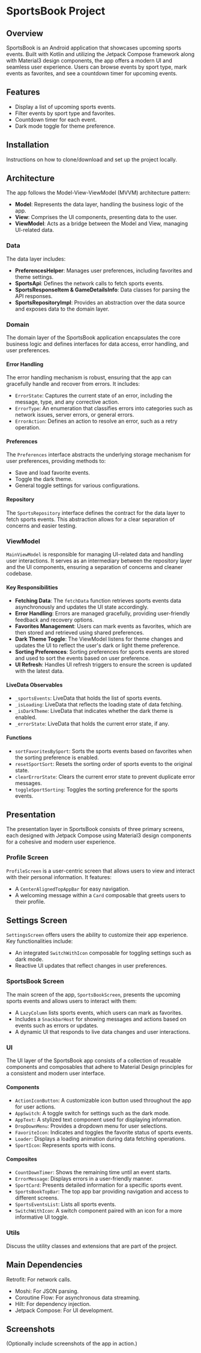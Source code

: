# SportsBook Project

## Overview
SportsBook is an Android application that showcases upcoming sports events. Built with Kotlin and utilizing the Jetpack Compose framework along with Material3 design components, the app offers a modern UI and seamless user experience. Users can browse events by sport type, mark events as favorites, and see a countdown timer for upcoming events.

## Features
- Display a list of upcoming sports events.
- Filter events by sport type and favorites.
- Countdown timer for each event.
- Dark mode toggle for theme preference.

## Installation
Instructions on how to clone/download and set up the project locally.

## Architecture
The app follows the Model-View-ViewModel (MVVM) architecture pattern:

- **Model**: Represents the data layer, handling the business logic of the app.
- **View**: Comprises the UI components, presenting data to the user.
- **ViewModel**: Acts as a bridge between the Model and View, managing UI-related data.


### Data
The data layer includes:

- **PreferencesHelper**: Manages user preferences, including favorites and theme settings.
- **SportsApi**: Defines the network calls to fetch sports events.
- **SportsResponseItem & GameDetailsInfo**: Data classes for parsing the API responses.
- **SportsRepositoryImpl**: Provides an abstraction over the data source and exposes data to the domain layer.


### Domain
The domain layer of the SportsBook application encapsulates the core business logic and defines interfaces for data access, error handling, and user preferences.

#### Error Handling

The error handling mechanism is robust, ensuring that the app can gracefully handle and recover from errors. It includes:

- `ErrorState`: Captures the current state of an error, including the message, type, and any corrective action.
- `ErrorType`: An enumeration that classifies errors into categories such as network issues, server errors, or general errors.
- `ErrorAction`: Defines an action to resolve an error, such as a retry operation.

#### Preferences
The `Preferences` interface abstracts the underlying storage mechanism for user preferences, providing methods to:

- Save and load favorite events.
- Toggle the dark theme.
- General toggle settings for various configurations.

#### Repository

The `SportsRepository` interface defines the contract for the data layer to fetch sports events. This abstraction allows for a clear separation of concerns and easier testing.

### ViewModel
`MainViewModel` is responsible for managing UI-related data and handling user interactions. It serves as an intermediary between the repository layer and the UI components, ensuring a separation of concerns and cleaner codebase.

#### Key Responsibilities

- **Fetching Data**: The `fetchData` function retrieves sports events data asynchronously and updates the UI state accordingly.
- **Error Handling**: Errors are managed gracefully, providing user-friendly feedback and recovery options.
- **Favorites Management**: Users can mark events as favorites, which are then stored and retrieved using shared preferences.
- **Dark Theme Toggle**: The ViewModel listens for theme changes and updates the UI to reflect the user's dark or light theme preference.
- **Sorting Preferences**: Sorting preferences for sports events are stored and used to sort the events based on user preference.
- **UI Refresh**: Handles UI refresh triggers to ensure the screen is updated with the latest data.

#### LiveData Observables

- `_sportsEvents`: LiveData that holds the list of sports events.
- `_isLoading`: LiveData that reflects the loading state of data fetching.
- `_isDarkTheme`: LiveData that indicates whether the dark theme is enabled.
- `_errorState`: LiveData that holds the current error state, if any.

#### Functions

- `sortFavoritesBySport`: Sorts the sports events based on favorites when the sorting preference is enabled.
- `resetSportSort`: Resets the sorting order of sports events to the original state.
- `clearErrorState`: Clears the current error state to prevent duplicate error messages.
- `toggleSportSorting`: Toggles the sorting preference for the sports events.

## Presentation

The presentation layer in SportsBook consists of three primary screens, each designed with Jetpack Compose using Material3 design components for a cohesive and modern user experience.

### Profile Screen

`ProfileScreen` is a user-centric screen that allows users to view and interact with their personal information. It features:

- A `CenterAlignedTopAppBar` for easy navigation.
- A welcoming message within a `Card` composable that greets users to their profile.

## Settings Screen

`SettingsScreen` offers users the ability to customize their app experience. Key functionalities include:

- An integrated `SwitchWithIcon` composable for toggling settings such as dark mode.
- Reactive UI updates that reflect changes in user preferences.

### SportsBook Screen

The main screen of the app, `SportsBookScreen`, presents the upcoming sports events and allows users to interact with them:

- A `LazyColumn` lists sports events, which users can mark as favorites.
- Includes a `SnackbarHost` for showing messages and actions based on events such as errors or updates.
- A dynamic UI that responds to live data changes and user interactions.




### UI
The UI layer of the SportsBook app consists of a collection of reusable components and composables that adhere to Material Design principles for a consistent and modern user interface.

#### Components

- `ActionIconButton`: A customizable icon button used throughout the app for user actions.
- `AppSwitch`: A toggle switch for settings such as the dark mode.
- `AppText`: A stylized text component used for displaying information.
- `DropDownMenu`: Provides a dropdown menu for user selections.
- `FavoriteIcon`: Indicates and toggles the favorite status of sports events.
- `Loader`: Displays a loading animation during data fetching operations.
- `SportIcon`: Represents sports with icons.

#### Composites

- `CountDownTimer`: Shows the remaining time until an event starts.
- `ErrorMessage`: Displays errors in a user-friendly manner.
- `SportCard`: Presents detailed information for a specific sports event.
- `SportsBookTopBar`: The top app bar providing navigation and access to different screens.
- `SportsEventsList`: Lists all sports events.
- `SwitchWithIcon`: A switch component paired with an icon for a more informative UI toggle.


### Utils
Discuss the utility classes and extensions that are part of the project.

## Main Dependencies
Retrofit: For network calls.
- Moshi: For JSON parsing.
- Coroutine Flow: For asynchronous data streaming.
- Hilt: For dependency injection.
- Jetpack Compose: For UI development.

## Screenshots
(Optionally include screenshots of the app in action.)


